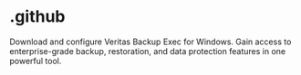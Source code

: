 # .github
Download and configure Veritas Backup Exec for Windows. Gain access to enterprise-grade backup, restoration, and data protection features in one powerful tool.

